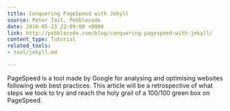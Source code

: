 ```yaml
---
title: Conquering PageSpeed with Jekyll
source: Peter Tait, Pebblecode
date: 2016-05-23 22:09:00 +0000
link: http://pebblecode.com/blog/conquering-pagespeed-with-jekyll/
content_type: Tutorial
related_tools:
- tool/jekyll.md

---
```

PageSpeed is a tool made by Google for analysing and optimising websites following web best practices. This article will be a retrospective of what steps we took to try and reach the holy grail of a 100/100 green box on PageSpeed.





